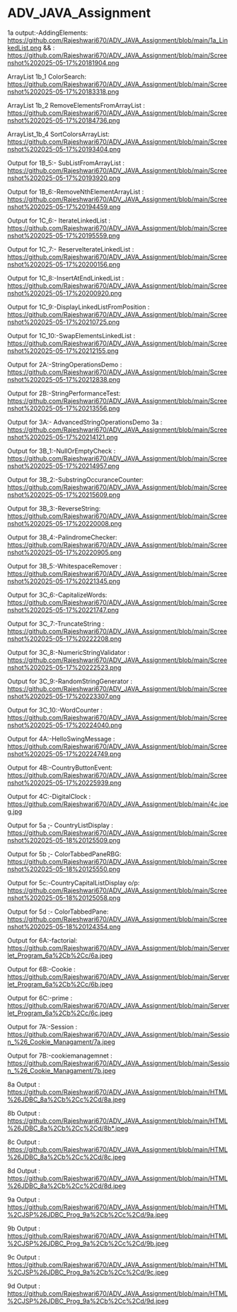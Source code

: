 # ADV_JAVA_Assignment

1a output:-AddingElements: https://github.com/Rajeshwari670/ADV_JAVA_Assignment/blob/main/1a_LinkedList.png
&&  : https://github.com/Rajeshwari670/ADV_JAVA_Assignment/blob/main/Screenshot%202025-05-17%20181904.png

 ArrayList 1b_1 ColorSearch: https://github.com/Rajeshwari670/ADV_JAVA_Assignment/blob/main/Screenshot%202025-05-17%20183318.png

ArrayList 1b_2 RemoveElementsFromArrayList : https://github.com/Rajeshwari670/ADV_JAVA_Assignment/blob/main/Screenshot%202025-05-17%20184736.png

ArrayList_1b_4 SortColorsArrayList: https://github.com/Rajeshwari670/ADV_JAVA_Assignment/blob/main/Screenshot%202025-05-17%20193404.png

Output for 1B_5:- SubListFromArrayList : https://github.com/Rajeshwari670/ADV_JAVA_Assignment/blob/main/Screenshot%202025-05-17%20193920.png

Output for 1B_6:-RemoveNthElementArrayList : https://github.com/Rajeshwari670/ADV_JAVA_Assignment/blob/main/Screenshot%202025-05-17%20194459.png

Output for 1C_6:- IterateLinkedList : https://github.com/Rajeshwari670/ADV_JAVA_Assignment/blob/main/Screenshot%202025-05-17%20195559.png
  
Output for 1C_7:- ReserveIterateLinkedList : https://github.com/Rajeshwari670/ADV_JAVA_Assignment/blob/main/Screenshot%202025-05-17%20200156.png

Output for 1C_8:-InsertAtEndLinkedList : https://github.com/Rajeshwari670/ADV_JAVA_Assignment/blob/main/Screenshot%202025-05-17%20200920.png

Output for 1C_9:-DisplayLinkedListFromPosition : https://github.com/Rajeshwari670/ADV_JAVA_Assignment/blob/main/Screenshot%202025-05-17%20210725.png

Output for 1C_10:-SwapElementsLinkedList : https://github.com/Rajeshwari670/ADV_JAVA_Assignment/blob/main/Screenshot%202025-05-17%20212155.png

Output for 2A:-StringOperationsDemo : https://github.com/Rajeshwari670/ADV_JAVA_Assignment/blob/main/Screenshot%202025-05-17%20212838.png

Output for 2B:-StringPerformanceTest: https://github.com/Rajeshwari670/ADV_JAVA_Assignment/blob/main/Screenshot%202025-05-17%20213556.png

Output for 3A:- AdvancedStringOperationsDemo 3a : https://github.com/Rajeshwari670/ADV_JAVA_Assignment/blob/main/Screenshot%202025-05-17%20214121.png
 
Output for 3B_1:-NullOrEmptyCheck : https://github.com/Rajeshwari670/ADV_JAVA_Assignment/blob/main/Screenshot%202025-05-17%20214957.png

Output for 3B_2:-SubstringOccuranceCounter: https://github.com/Rajeshwari670/ADV_JAVA_Assignment/blob/main/Screenshot%202025-05-17%20215609.png
  
Output for 3B_3:-ReverseString: https://github.com/Rajeshwari670/ADV_JAVA_Assignment/blob/main/Screenshot%202025-05-17%20220008.png

Output for 3B_4:-PalindromeChecker: https://github.com/Rajeshwari670/ADV_JAVA_Assignment/blob/main/Screenshot%202025-05-17%20220905.png
  
Output for 3B_5:-WhitespaceRemover  : https://github.com/Rajeshwari670/ADV_JAVA_Assignment/blob/main/Screenshot%202025-05-17%20221345.png

Output for 3C_6:-CapitalizeWords: https://github.com/Rajeshwari670/ADV_JAVA_Assignment/blob/main/Screenshot%202025-05-17%20221747.png
  
Output for 3C_7:-TruncateString : https://github.com/Rajeshwari670/ADV_JAVA_Assignment/blob/main/Screenshot%202025-05-17%20222208.png

Output for 3C_8:-NumericStringValidator  : https://github.com/Rajeshwari670/ADV_JAVA_Assignment/blob/main/Screenshot%202025-05-17%20222523.png

Output for 3C_9:-RandomStringGenerator  : https://github.com/Rajeshwari670/ADV_JAVA_Assignment/blob/main/Screenshot%202025-05-17%20223307.png

Output for 3C_10:-WordCounter : https://github.com/Rajeshwari670/ADV_JAVA_Assignment/blob/main/Screenshot%202025-05-17%20224040.png

Output for 4A:-HelloSwingMessage  : https://github.com/Rajeshwari670/ADV_JAVA_Assignment/blob/main/Screenshot%202025-05-17%20224749.png

Output for 4B:-CountryButtonEvent: https://github.com/Rajeshwari670/ADV_JAVA_Assignment/blob/main/Screenshot%202025-05-17%20225939.png
  
Output for 4C:-DigitalClock : https://github.com/Rajeshwari670/ADV_JAVA_Assignment/blob/main/4c.jpeg.jpg

Output for 5a ;- CountryListDisplay : https://github.com/Rajeshwari670/ADV_JAVA_Assignment/blob/main/Screenshot%202025-05-18%20125509.png

Output for 5b ;- ColorTabbedPaneRBG: https://github.com/Rajeshwari670/ADV_JAVA_Assignment/blob/main/Screenshot%202025-05-18%20125550.png

Output for 5c:-CountryCapitalListDisplay o/p: https://github.com/Rajeshwari670/ADV_JAVA_Assignment/blob/main/Screenshot%202025-05-18%20125058.png

Output for 5d :- ColorTabbedPane: https://github.com/Rajeshwari670/ADV_JAVA_Assignment/blob/main/Screenshot%202025-05-18%20124354.png

Output for 6A:-factorial: https://github.com/Rajeshwari670/ADV_JAVA_Assignment/blob/main/Serverlet_Program_6a%2Cb%2Cc/6a.jpeg
 
Output for 6B:-Cookie : https://github.com/Rajeshwari670/ADV_JAVA_Assignment/blob/main/Serverlet_Program_6a%2Cb%2Cc/6b.jpeg

Output for 6C:-prime   : https://github.com/Rajeshwari670/ADV_JAVA_Assignment/blob/main/Serverlet_Program_6a%2Cb%2Cc/6c.jpeg

Output for 7A:-Session : https://github.com/Rajeshwari670/ADV_JAVA_Assignment/blob/main/Session_%26_Cookie_Managament/7a.jpeg

Output for 7B:-cookiemanagemnet : 
  https://github.com/Rajeshwari670/ADV_JAVA_Assignment/blob/main/Session_%26_Cookie_Managament/7b.jpeg

8a Output : https://github.com/Rajeshwari670/ADV_JAVA_Assignment/blob/main/HTML%26JDBC_8a%2Cb%2Cc%2Cd/8a.jpeg

8b Output : https://github.com/Rajeshwari670/ADV_JAVA_Assignment/blob/main/HTML%26JDBC_8a%2Cb%2Cc%2Cd/8b*.jpeg

8c Output : https://github.com/Rajeshwari670/ADV_JAVA_Assignment/blob/main/HTML%26JDBC_8a%2Cb%2Cc%2Cd/8c.jpeg

8d Output : https://github.com/Rajeshwari670/ADV_JAVA_Assignment/blob/main/HTML%26JDBC_8a%2Cb%2Cc%2Cd/8d.jpeg

9a Output : https://github.com/Rajeshwari670/ADV_JAVA_Assignment/blob/main/HTML%2CJSP%26JDBC_Prog_9a%2Cb%2Cc%2Cd/9a.jpeg

9b Output : https://github.com/Rajeshwari670/ADV_JAVA_Assignment/blob/main/HTML%2CJSP%26JDBC_Prog_9a%2Cb%2Cc%2Cd/9b.jpeg

9c Output : https://github.com/Rajeshwari670/ADV_JAVA_Assignment/blob/main/HTML%2CJSP%26JDBC_Prog_9a%2Cb%2Cc%2Cd/9c.jpeg

9d Output : https://github.com/Rajeshwari670/ADV_JAVA_Assignment/blob/main/HTML%2CJSP%26JDBC_Prog_9a%2Cb%2Cc%2Cd/9d.jpeg











